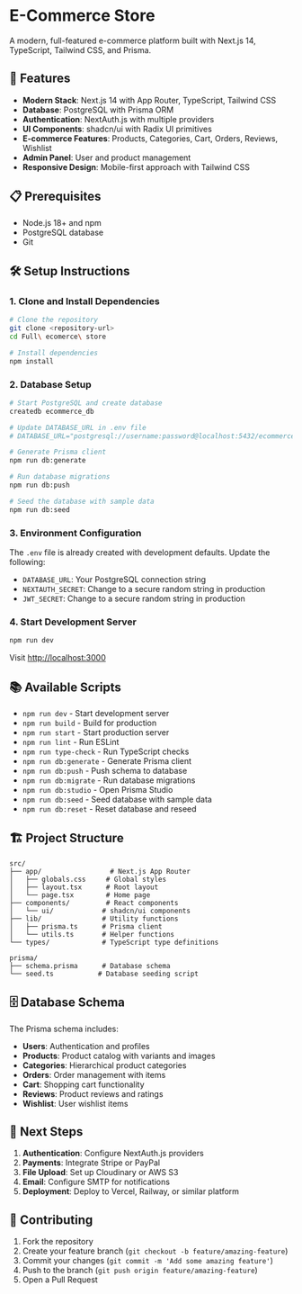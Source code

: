 # E-Commerce Store

A modern, full-featured e-commerce platform built with Next.js 14, TypeScript, Tailwind CSS, and Prisma.

## 🚀 Features

- **Modern Stack**: Next.js 14 with App Router, TypeScript, Tailwind CSS
- **Database**: PostgreSQL with Prisma ORM
- **Authentication**: NextAuth.js with multiple providers
- **UI Components**: shadcn/ui with Radix UI primitives
- **E-commerce Features**: Products, Categories, Cart, Orders, Reviews, Wishlist
- **Admin Panel**: User and product management
- **Responsive Design**: Mobile-first approach with Tailwind CSS

## 📋 Prerequisites

- Node.js 18+ and npm
- PostgreSQL database
- Git

## 🛠️ Setup Instructions

### 1. Clone and Install Dependencies

```bash
# Clone the repository
git clone <repository-url>
cd Full\ ecomerce\ store

# Install dependencies
npm install
```

### 2. Database Setup

```bash
# Start PostgreSQL and create database
createdb ecommerce_db

# Update DATABASE_URL in .env file
# DATABASE_URL="postgresql://username:password@localhost:5432/ecommerce_db"

# Generate Prisma client
npm run db:generate

# Run database migrations
npm run db:push

# Seed the database with sample data
npm run db:seed
```

### 3. Environment Configuration

The `.env` file is already created with development defaults. Update the following:

- `DATABASE_URL`: Your PostgreSQL connection string
- `NEXTAUTH_SECRET`: Change to a secure random string in production
- `JWT_SECRET`: Change to a secure random string in production

### 4. Start Development Server

```bash
npm run dev
```

Visit [http://localhost:3000](http://localhost:3000)

## 📚 Available Scripts

- `npm run dev` - Start development server
- `npm run build` - Build for production
- `npm run start` - Start production server
- `npm run lint` - Run ESLint
- `npm run type-check` - Run TypeScript checks
- `npm run db:generate` - Generate Prisma client
- `npm run db:push` - Push schema to database
- `npm run db:migrate` - Run database migrations
- `npm run db:studio` - Open Prisma Studio
- `npm run db:seed` - Seed database with sample data
- `npm run db:reset` - Reset database and reseed

## 🏗️ Project Structure

```
src/
├── app/                 # Next.js App Router
│   ├── globals.css     # Global styles
│   ├── layout.tsx      # Root layout
│   └── page.tsx        # Home page
├── components/         # React components
│   └── ui/            # shadcn/ui components
├── lib/               # Utility functions
│   ├── prisma.ts      # Prisma client
│   └── utils.ts       # Helper functions
└── types/             # TypeScript type definitions

prisma/
├── schema.prisma      # Database schema
└── seed.ts           # Database seeding script
```

## 🗄️ Database Schema

The Prisma schema includes:

- **Users**: Authentication and profiles
- **Products**: Product catalog with variants and images
- **Categories**: Hierarchical product categories
- **Orders**: Order management with items
- **Cart**: Shopping cart functionality
- **Reviews**: Product reviews and ratings
- **Wishlist**: User wishlist items

## 🚀 Next Steps

1. **Authentication**: Configure NextAuth.js providers
2. **Payments**: Integrate Stripe or PayPal
3. **File Upload**: Set up Cloudinary or AWS S3
4. **Email**: Configure SMTP for notifications
5. **Deployment**: Deploy to Vercel, Railway, or similar platform

## 🤝 Contributing

1. Fork the repository
2. Create your feature branch (`git checkout -b feature/amazing-feature`)
3. Commit your changes (`git commit -m 'Add some amazing feature'`)
4. Push to the branch (`git push origin feature/amazing-feature`)
5. Open a Pull Request
